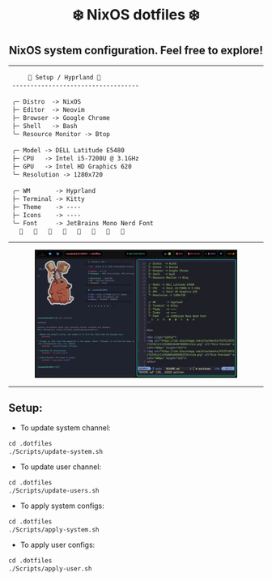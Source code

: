<div align="center">
<h1>
❄️ NixOS dotfiles ❄️
</h1>
</div>
<h2 align="center">NixOS system configuration. Feel free to explore!</h2>

<hr>

```mint
⠀⠀   🌸 Setup / Hyprland 🌸
 -----------------------------------

 ╭─ Distro  -> NixOS
 ├─ Editor  -> Neovim
 ├─ Browser -> Google Chrome
 ├─ Shell   -> Bash
 ╰─ Resource Monitor -> Btop

 ╭─ Model -> DELL Latitude E5480
 ├─ CPU   -> Intel i5-7200U @ 3.1GHz
 ├─ GPU   -> Intel HD Graphics 620
 ╰─ Resolution -> 1280x720

 ╭─ WM       -> Hyprland
 ├─ Terminal -> Kitty
 ├─ Theme    -> ----
 ├─ Icons    -> ----
 ╰─ Font     -> JetBrains Mono Nerd Font 
                        
```

<hr>

<div align="center">
<img src="./Screenshots/01.png" alt="Rice Preview" width="400px" height="253"/>
</div>

<hr>

## Setup:

- To update system channel:

```
cd .dotfiles
./Scripts/update-system.sh
```

- To update user channel:

```
cd .dotfiles
./Scripts/update-users.sh
```

- To apply system configs:

```
cd .dotfiles
./Scripts/apply-system.sh
```

- To apply user configs:

```
cd .dotfiles
./Scripts/apply-user.sh
```
